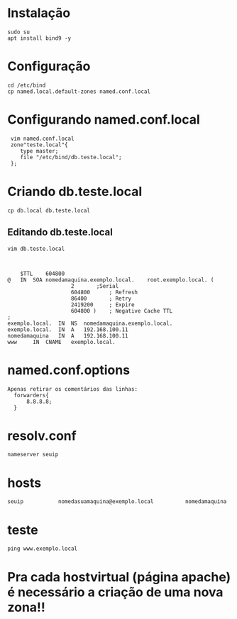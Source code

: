 # Instalação 
    sudo su
    apt install bind9 -y
    
# Configuração 
    cd /etc/bind
    cp named.local.default-zones named.conf.local
    
# Configurando named.conf.local
     vim named.conf.local
     zone"teste.local"{
        type master;
        file "/etc/bind/db.teste.local";
     };
     
# Criando db.teste.local
    cp db.local db.teste.local
    
  ## Editando db.teste.local
    vim db.teste.local
    
    
    
    	$TTL	604800
	@	IN	SOA	nomedamaquina.exemplo.local.	root.exemplo.local. (
						2		;Serial
						604800		; Refresh
						86400		; Retry
						2419200		; Expire
						604800 )	; Negative Cache TTL
	;
	exemplo.local.	IN	NS	nomedamaquina.exemplo.local.
	exemplo.local.	IN	A	192.168.100.11
	nomedamaquina	IN	A	192.168.100.11
	www		IN	CNAME	exemplo.local.
    
 # named.conf.options
    Apenas retirar os comentários das linhas:
      forwarders{
          8.8.8.8;
      }
      
 # resolv.conf
    nameserver seuip
    
 # hosts
    seuip           nomedasuamaquina@exemplo.local          nomedamaquina
    
 # teste
    ping www.exemplo.local
    
 
 # Pra cada hostvirtual (página apache) é necessário a criação de uma nova zona!!
    
